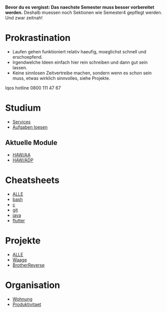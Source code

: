 **Bevor du es vergisst: Das naechste Semester muss besser vorbereitet werden.**
Deshalb muessen noch Sektionen wie Semester4 gepflegt werden. Und zwar zeitnah!

# Prokrastination
- Laufen gehen funktioniert relativ haeufig, moeglichst schnell und erschoepfend.
- Irgendwelche Ideen einfach hier rein schreiben und dann gut sein lassen.
- Keine sinnlosen Zeitvertreibe machen, sondern wenn es schon sein muss, etwas
  wirklich sinnvolles, siehe Projekte.

Iqos hotline 0800 111 47 67

# Studium
- [Services](HAW/Services)
- [Aufgaben loesen](Aufgaben_loesen)

## Aktuelle Module
- [HAW/AA](gollum/overview/HAW/AA/)
- [HAW/ADP](gollum/overview/HAW/ADP/)

# Cheatsheets
- [ALLE](gollum/overview/cheatsheet)
- [bash](cheatsheet/bash.md)
- [c](cheatsheet/c.md)
- [git](cheatsheet/git.md)
- [java](cheatsheet/java.md)
- [flutter](cheatsheet/flutter.md)

# Projekte
- [ALLE](gollum/overview/projekte)
- [Waage](projekte/Waage)
- [BrotherReverse](projekte/brother)

# Organisation
- [Wohnung](gollum/overview/lindenallee)
- [Produktivitaet](self/Produktivitaet)